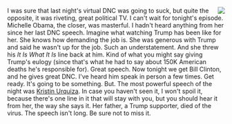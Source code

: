 <img src="http://scripting.com/images/2020/08/18/popcorn.png" border="0" align="right">I was sure that last night's virtual DNC was going to suck, but quite the opposite, it was riveting, great political TV. I can't wait for tonight's episode. Michelle Obama, the closer, was masterful. I hadn't heard anything from her since her last DNC speech. Imagine what watching Trump has been like for her. She knows how demanding the job is. She was generous with Trump and said he wasn't up for the job. Such an understatement. And she threw his <i>It Is What It Is</i> line back at him. Kind of what you might say giving Trump's eulogy (since that's what he had to say about 150K American deaths he's responsible for). Great speech. Now tonight we get Bill Clinton, and he gives great DNC. I've heard him speak in person a few times. Get ready. It's going to be something. But. The most powerful speech of the night was <a href="https://www.youtube.com/watch?v=cKrDMEvvNzU">Kristin Urquiza</a>. In case you haven't seen it, I won't spoil it, because there's one line in it that will stay with you, but you should hear it from her, the way she says it. Her father, a Trump supporter, died of the virus. The speech isn't long. Be sure not to miss it. 
